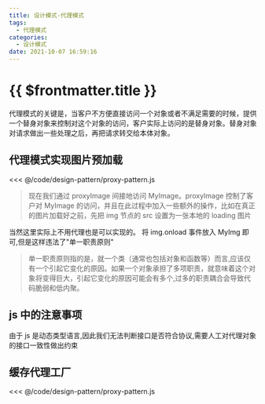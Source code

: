 ```yaml
---
title: 设计模式-代理模式
tags:
  - 代理模式
categories:
  - 设计模式
date: 2021-10-07 16:59:16
---
```


# {{ $frontmatter.title }}

代理模式的关键是，当客户不方便直接访问一个对象或者不满足需要的时候，提供一个替身对象来控制对这个对象的访问，客户实际上访问的是替身对象。替身对象对请求做出一些处理之后，再把请求转交给本体对象。

<!-- more -->

## 代理模式实现图片预加载

<<< @/code/design-pattern/proxy-pattern.js

<!-- {% include_code form:1 to:25 lang:javascript design-pattern/proxy-pattern.js %} -->

> 现在我们通过 proxyImage 间接地访问 MyImage。proxyImage 控制了客户对 MyImage 的访问，并且在此过程中加入一些额外的操作，比如在真正的图片加载好之前，先把 img 节点的 src 设置为一张本地的 loading 图片

当然这里实际上不用代理也是可以实现的。 将 img.onload 事件放入 MyImg 即可,但是这样违法了"单一职责原则"

> 单一职责原则指的是，就一个类（通常也包括对象和函数等）而言,应该仅有一个引起它变化的原因。如果一个对象承担了多项职责，就意味着这个对象将变得巨大，引起它变化的原因可能会有多个,过多的职责耦合会导致代码脆弱和低内聚。

## js 中的注意事项

由于 js 是动态类型语言,因此我们无法判断接口是否符合协议,需要人工对代理对象的接口一致性做出约束

## 缓存代理工厂

<<< @/code/design-pattern/proxy-pattern.js

<!-- {% include_code from:27  lang:javascript design-pattern/proxy-pattern.js %} -->

